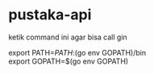 # pustaka-api

ketik command ini agar bisa call gin

export PATH=$PATH:$(go env GOPATH)/bin  
export GOPATH=$(go env GOPATH) 
